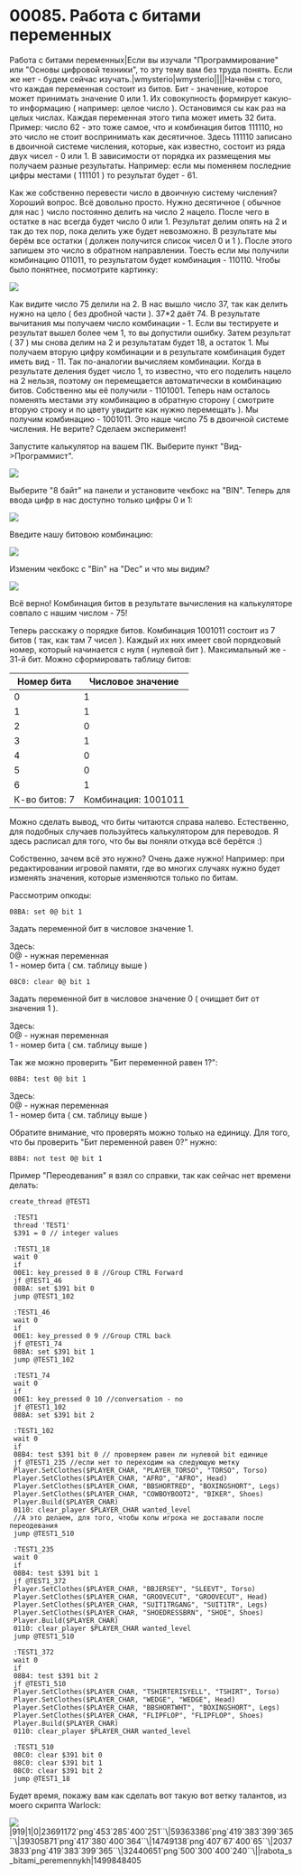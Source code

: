 # 00085. Работа с битами переменных

Работа с битами переменных|Если вы изучали "Программирование" или "Основы цифровой техники", то эту тему вам без труда понять. Если же нет - будем сейчас изучать.|wmysterio|wmysterio||||Начнём с того, что каждая переменная состоит из битов. Бит - значение, которое может принимать значение 0 или 1. Их совокупность формирует какую-то информацию ( например: целое число ). Остановимся сы как раз на целых числах. Каждая переменная этого типа может иметь 32 бита. Пример: число 62 - это тоже самое, что и комбинация битов 111110, но это число не стоит воспринимать как десятичное. Здесь 111110 записано в двоичной системе числения, которые, как известно, состоит из ряда двух чисел - 0 или 1. В зависимости от порядка их размещения мы получаем разные результаты. Например: если мы поменяем последние цифры местами ( 111101 ) то результат будет - 61.

Как же собственно перевести число в двоичную систему числения? Хороший вопрос. Всё довольно просто. Нужно десятичное ( обычное для нас ) число постоянно делить на число 2 нацело. После чего в остатке в нас всегда будет число 0 или 1. Результат делим опять на 2 и так до тех пор, пока делить уже будет невозможно. В результате мы берём все остатки ( должен получится список чисел 0 и 1 ). После этого запишем это число в обратном направлении. Тоесть если мы получили комбинацию 011011, то результатом будет комбинация - 110110. Чтобы было понятнее, посмотрите картинку:

![](https://github.com/wmysterio/scm-scripting-lessons/raw/resources/\_pu/1/23691172.png)

Как видите число 75 делили на 2. В нас вышло число 37, так как делить нужно на цело ( без дробной части ). 37\*2 даёт 74. В результате вычитания мы получаем число комбинации - 1. Если вы тестируете и результат вышел более чем 1, то вы допустили ошибку. Затем результат ( 37 ) мы снова делим на 2 и результатам будет 18, а остаток 1. Мы получаем вторую цифру комбинации и в результате комбинация будет иметь вид - 11. Так по-аналогии вычисляем комбинации. Когда в результате деления будет число 1, то известно, что его поделить нацело на 2 нельзя, поэтому он перемещается автоматически в комбинацию битов. Собственно мы её получили - 1101001. Теперь нам осталось поменять местами эту комбинацию в обратную сторону ( смотрите вторую строку и по цвету увидите как нужно перемещать ). Мы получим комбинацию - 1001011. Это наше число 75 в двоичной системе числения. Не верите? Сделаем эксперимент!

Запустите калькулятор на вашем ПК. Выберите пункт "Вид->Программист".

![](https://github.com/wmysterio/scm-scripting-lessons/raw/resources/\_pu/1/59363386.png)

Выберите "8 байт" на панели и установите чекбокс на "BIN". Теперь для ввода цифр в нас доступно только цифры 0 и 1:

![](https://github.com/wmysterio/scm-scripting-lessons/raw/resources/\_pu/1/39305871.png)

Введите нашу битовою комбинацию:

![](https://github.com/wmysterio/scm-scripting-lessons/raw/resources/\_pu/1/14749138.png)

Изменим чекбокс с "Bin" на "Dec" и что мы видим?

![](https://github.com/wmysterio/scm-scripting-lessons/raw/resources/\_pu/1/20373833.png)

Всё верно! Комбинация битов в результате вычисления на калькуляторе совпало с нашим числом - 75!

Теперь расскажу о порядке битов. Комбинация 1001011 состоит из 7 битов ( так, как там 7 чисел ). Каждый их них имеет свой порядковый номер, который начинается с нуля ( нулевой бит ). Максимальный же - 31-й бит. Можно сформировать таблицу битов:

| Номер бита    | Числовое значение   |
| ------------- | ------------------- |
| 0             | 1                   |
| 1             | 1                   |
| 2             | 0                   |
| 3             | 1                   |
| 4             | 0                   |
| 5             | 0                   |
| 6             | 1                   |
| К-во битов: 7 | Комбинация: 1001011 |

Можно сделать вывод, что биты читаются справа налево. Естественно, для подобных случаев пользуйтесь калькулятором для переводов. Я здесь расписал для того, что бы вы поняли откуда всё берётся :)

Собственно, зачем всё это нужно? Очень даже нужно! Например: при редактировании игровой памяти, где во многих случаях нужно будет изменять значения, которые изменяются только по битам.

Рассмотрим опкоды:

```
08BA: set 0@ bit 1
```

Задать переменной бит в числовое значение 1.

Здесь:\
0@ - нужная переменная\
1 - номер бита ( см. таблицу выше )

```
08C0: clear 0@ bit 1
```

Задать переменной бит в числовое значение 0 ( очищает бит от значения 1 ).

Здесь:\
0@ - нужная переменная\
1 - номер бита ( см. таблицу выше )

Так же можно проверить "Бит переменной равен 1?":

```
08B4: test 0@ bit 1
```

Здесь:\
0@ - нужная переменная\
1 - номер бита ( см. таблицу выше )

Обратите внимание, что проверять можно только на единицу. Для того, что бы проверить "Бит переменной равен 0?" нужно:

```
88B4: not test 0@ bit 1
```

Пример "Переодевания" я взял со справки, так как сейчас нет времени делать:

```
create_thread @TEST1

 :TEST1
 thread 'TEST1'
 $391 = 0 // integer values

 :TEST1_18
 wait 0
 if
 00E1: key_pressed 0 8 //Group CTRL Forward
 jf @TEST1_46
 08BA: set $391 bit 0
 jump @TEST1_102

 :TEST1_46
 wait 0
 if
 00E1: key_pressed 0 9 //Group CTRL back
 jf @TEST1_74
 08BA: set $391 bit 1
 jump @TEST1_102

 :TEST1_74
 wait 0
 if
 00E1: key_pressed 0 10 //conversation - no
 jf @TEST1_102
 08BA: set $391 bit 2

 :TEST1_102
 wait 0
 if
 08B4: test $391 bit 0 // проверяем равен ли нулевой bit единице
 jf @TEST1_235 //если нет то переходим на следующую метку
 Player.SetClothes($PLAYER_CHAR, "PLAYER_TORSO", "TORSO", Torso)
 Player.SetClothes($PLAYER_CHAR, "AFRO", "AFRO", Head)
 Player.SetClothes($PLAYER_CHAR, "BBSHORTRED", "BOXINGSHORT", Legs)
 Player.SetClothes($PLAYER_CHAR, "COWBOYBOOT2", "BIKER", Shoes)
 Player.Build($PLAYER_CHAR)
 0110: clear_player $PLAYER_CHAR wanted_level
 //А это делаем, для того, чтобы копы игрока не доставали после переодевания
 jump @TEST1_510

 :TEST1_235
 wait 0
 if
 08B4: test $391 bit 1
 jf @TEST1_372
 Player.SetClothes($PLAYER_CHAR, "BBJERSEY", "SLEEVT", Torso)
 Player.SetClothes($PLAYER_CHAR, "GROOVECUT", "GROOVECUT", Head)
 Player.SetClothes($PLAYER_CHAR, "SUIT1TRGANG", "SUIT1TR", Legs)
 Player.SetClothes($PLAYER_CHAR, "SHOEDRESSBRN", "SHOE", Shoes)
 Player.Build($PLAYER_CHAR)
 0110: clear_player $PLAYER_CHAR wanted_level
 jump @TEST1_510

 :TEST1_372
 wait 0
 if
 08B4: test $391 bit 2
 jf @TEST1_510
 Player.SetClothes($PLAYER_CHAR, "TSHIRTERISYELL", "TSHIRT", Torso)
 Player.SetClothes($PLAYER_CHAR, "WEDGE", "WEDGE", Head)
 Player.SetClothes($PLAYER_CHAR, "BBSHORTWHT", "BOXINGSHORT", Legs)
 Player.SetClothes($PLAYER_CHAR, "FLIPFLOP", "FLIPFLOP", Shoes)
 Player.Build($PLAYER_CHAR)
 0110: clear_player $PLAYER_CHAR wanted_level

 :TEST1_510
 08C0: clear $391 bit 0
 08C0: clear $391 bit 1
 08C0: clear $391 bit 2
 jump @TEST1_18
```

Будет время, покажу вам как сделать вот такую вот ветку талантов, из моего скрипта Warlock:

![](https://github.com/wmysterio/scm-scripting-lessons/raw/resources/\_pu/1/32440651.png)|919|1|0|23691172\`png\`453\`285\`400\`251\`\`\\|59363386\`png\`419\`383\`399\`365\`\`\\|39305871\`png\`417\`380\`400\`364\`\`\\|14749138\`png\`407\`67\`400\`65\`\`\\|20373833\`png\`419\`383\`399\`365\`\`\\|32440651\`png\`500\`300\`400\`240\`\`\\||rabota\_s\_bitami\_peremennykh|1499848405
